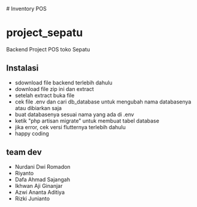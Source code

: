 #﻿ Inventory POS
# project_sepatu
Backend Project POS toko Sepatu

## Instalasi
- sdownload file backend terlebih dahulu
- download file zip ini dan extract
- setelah extract buka file
- cek file .env dan cari db_database untuk mengubah nama databasenya atau dibiarkan saja
- buat databasenya sesuai nama yang ada di .env
- ketik "php artisan migrate" untuk membuat tabel database
- jika error, cek versi flutternya terlebih dahulu
- happy coding

## team dev
- Nurdani Dwi Romadon
- Riyanto
- Dafa Ahmad Sajangah
- Ikhwan Aji Ginanjar
- Azwi Ananta Aditiya
- Rizki Junianto
